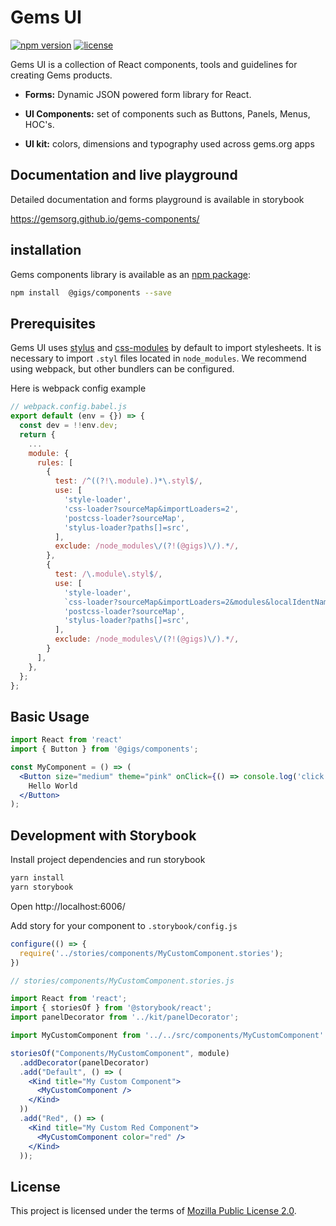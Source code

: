 # Gems UI
[![npm version](https://img.shields.io/npm/v/@gigs/components.svg?style=flat-square)](https://www.npmjs.com/package/@gigs/components)
[![license](https://img.shields.io/npm/l/@gigs/components.svg?style=flat-square)](https://www.npmjs.com/package/@gigs/components)

Gems UI is a collection of React components, tools and guidelines for creating Gems products.
* **Forms:** Dynamic JSON powered form library for React.

* **UI Components:** set of components such as Buttons, Panels, Menus, HOC's.

* **UI kit:** colors, dimensions and typography used across gems.org apps

## Documentation and live playground
Detailed documentation and forms playground is available in storybook

https://gemsorg.github.io/gems-components/

## installation

Gems components library is available as an [npm package](https://www.npmjs.com/package/@gigs/components):

```bash
npm install  @gigs/components --save

```

## Prerequisites

Gems UI uses [stylus](http://stylus-lang.com/) and [css-modules](https://github.com/css-modules/css-modules) by default to import stylesheets.
It is necessary to import `.styl` files located in `node_modules`. We recommend using webpack, but other bundlers can be configured.

Here is webpack config example
```jsx
// webpack.config.babel.js
export default (env = {}) => {
  const dev = !!env.dev;
  return {
    ...
    module: {
      rules: [
        {
          test: /^((?!\.module).)*\.styl$/,
          use: [
            'style-loader',
            'css-loader?sourceMap&importLoaders=2',
            'postcss-loader?sourceMap',
            'stylus-loader?paths[]=src',
          ],
          exclude: /node_modules\/(?!(@gigs)\/).*/,
        },
        {
          test: /\.module\.styl$/,
          use: [
            'style-loader',
            `css-loader?sourceMap&importLoaders=2&modules&localIdentName=${dev ? '[local]__[path][name]__' : ''}[hash:base64:5]`,
            'postcss-loader?sourceMap',
            'stylus-loader?paths[]=src',
          ],
          exclude: /node_modules\/(?!(@gigs)\/).*/,
        }
      ],
    },
  };
};

```

## Basic Usage

```jsx
import React from 'react'
import { Button } from '@gigs/components';

const MyComponent = () => (
  <Button size="medium" theme="pink" onClick={() => console.log('click!')}>
    Hello World
  </Button>
);

```


## Development with Storybook

Install project dependencies and run storybook
```bash
yarn install
yarn storybook
```
Open http://localhost:6006/

Add story for your component to  `.storybook/config.js`
```jsx
configure(() => {
  require('../stories/components/MyCustomComponent.stories');
})
```

```jsx
// stories/components/MyCustomComponent.stories.js

import React from 'react';
import { storiesOf } from '@storybook/react';
import panelDecorator from '../kit/panelDecorator';

import MyCustomComponent from '../../src/components/MyCustomComponent'

storiesOf("Components/MyCustomComponent", module)
  .addDecorator(panelDecorator)
  .add("Default", () => (
    <Kind title="My Custom Component">
      <MyCustomComponent />
    </Kind>
  ))
  .add("Red", () => (
    <Kind title="My Custom Red Component">
      <MyCustomComponent color="red" />
    </Kind>
  ));
```

## License

This project is licensed under the terms of [Mozilla Public License 2.0](./LICENSE).
